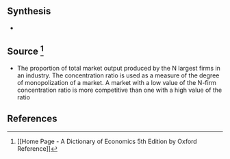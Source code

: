 ## Synthesis
- 
## Source [^1]
- The proportion of total market output produced by the N largest firms in an industry. The concentration ratio is used as a measure of the degree of monopolization of a market. A market with a low value of the N-firm concentration ratio is more competitive than one with a high value of the ratio
## References

[^1]: [[Home Page - A Dictionary of Economics 5th Edition by Oxford Reference]]